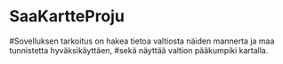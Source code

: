# SaaKartteProju
#Sovelluksen tarkoitus on hakea tietoa valtiosta näiden mannerta ja maa tunnistetta hyväksikäyttäen,
#sekä näyttää valtion pääkumpiki kartalla.
